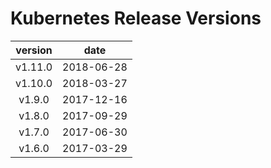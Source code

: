 # Kubernetes Release Versions

| version | date |
| :---: | :---: |
| v1.11.0 | 2018-06-28 |
| v1.10.0 | 2018-03-27 |
| v1.9.0 | 2017-12-16 |
| v1.8.0 | 2017-09-29 |
| v1.7.0 | 2017-06-30 |
| v1.6.0 | 2017-03-29 |



